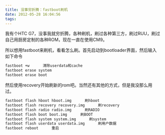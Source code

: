 ```yaml
---
title: 没事穷折腾：fastboot刷机
date: 2012-05-28 16:04:56
tags:
---
```


我有个HTC G7，没事我就穷折腾，各种刷机，刷过各种第三方，刷过RUU，刷过自己用厨房定制的各种ROM，现在一直在使用CM9。

所以想用fastboot来刷机，看看怎么刷。首先启动到bootloader界面，然后输入如下命令

~~~ cmd
fastboot +w      清除userdata和cache
fastboot erase system
fastboot erase boot
~~~

然后使用recovery开始刷新的rom吧。当然还有其他的方式，但是我没那么用过。

~~~ cmd
fastboot flash hboot hboot.img      刷hboot
fastboot flash recovery recovery.img      刷recovery
fastboot flash radio radio.img      刷RADIO
fastboot flash boot boot.img      刷BOOT
fastboot flash system system.img      刷system
fastboot flash userdata userdata.img      刷用户数据
fastboot reboot      重启
~~~